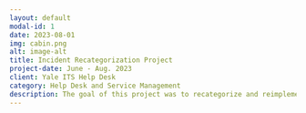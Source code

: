 ```yaml
---
layout: default
modal-id: 1
date: 2023-08-01
img: cabin.png
alt: image-alt
title: Incident Recategorization Project
project-date: June - Aug. 2023
client: Yale ITS Help Desk
category: Help Desk and Service Management
description: The goal of this project was to recategorize and reimplement features in the incident tickets on ServiceNow. I analyzed and helped run a meeting going over the data from 5 incident scenarios and the different ways the ticket was filled out. I wrote high level test cases for the implementation and new updates in the incident form and then helped run through them. I defined and found different definitions for the fields in the incident form.
---
```

